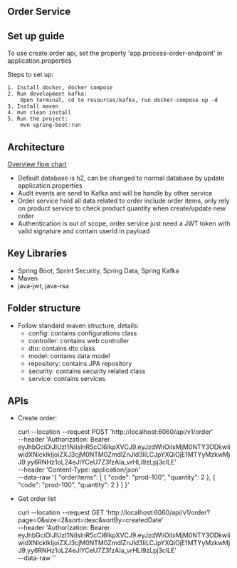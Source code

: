 ## Order Service

## Set up guide
To use create order api, set the property 'app.process-order-endpoint' in application.properties

Steps to set up:

    1. Install docker, docker compose
    2. Run development kafka:
        Open terminal, cd to resources/kafka, run docker-compose up -d
    3. Install maven
    4. mvn clean install
    5. Run the project:
        mvn spring-boot:run

## Architecture
[Overview flow chart](https://viewer.diagrams.net/?highlight=0000ff&nav=1&title=demo-e-commerce#R1Vpdc5s4FP01fmwHEF9%2BdJzE7XY7ccdt0vZlRwHZaI0RK0Qw%2B%2BtXmA%2BDhAP22Nj7FHQRAp17zrmSnBGYbrYzCkPvK3GRP9IUdzsC9yNNUw1D53%2BySJpHLNvIAyuK3aLTPrDA%2F6IiqBTRGLsoanRkhPgMh82gQ4IAOawRg5SSpNltSfzmW0O4QlJg4UBfjr5gl3l51NasffwTwiuvfLNqjvM7G1h2LmYSedAlSS0EHkZgSglh%2BdVmO0V%2BBl6JS%2F7c44G71YdRFLA%2BD%2FylacHfM%2FBPMo%2FtpfW8TKPA%2BFCM8gb9uJhw8bEsLRFIPMzQIoRO1k54lkfgzmMbn7dUfgmjMMd9ibeIv%2BpO%2Fq7yJYgytK2Fiu%2BcIbJBjKa8S3kXFJilJRkK0iT7FIxLXL0a%2FFUQFmlfVWPvkeEXBTjtQP3%2B8mrgaWTNX8YMq1%2FXIBmzD5oE1I8IUQksnuQwu4w3%2FsRhhHI8smljTqg%2F4Svy5yTCDJOAd3kljJFNrcPEx6vsBiMCxCRmPg7QtKK4ciaYzSbM2liRYAYtKJuXAtmQQJ7MP%2FPADDKUwFRCmw%2FJfYA37q5A0gqtEj1bRs9uQc%2B%2BFHqmhN4TdTOOKgtE3zCHRsSPkjhwMzx2jOrA8AyQ6XY34dQ2XV%2BMcZaE2SOf%2Fysh63fAUgcBSxPAUvUBwQIv%2Flvy6fucfDMIw5N79ZndtXjgDDEemFLkYj5RDH1ZooE7ycowbzk%2BjCLs9ASKQbpCrDt1yG0UcBnOGlxGC1pljCIfMvzWLPttEBZvmBMcsJqXCtkCipCFiMTUQcVT9TItDKQJta%2F6wHKgHBhpoF1Gq2mfnmRdSvIXuFzD2%2FJeS72e97aiJleuo5WAtpj9zKz4o1G0fjVa99vCp3eNtNaYI4r5NLjVdywNcg52r3I6tWfclvaESgxEB%2BytPV0YSB1We3IFdyjiax8eI3kpP5e7djLB6MkE86aYAEQXFs2zLxN00GHnF2aCvC6BsYvZyaaiHmEpB0kjJLkHi8xrksFUOtTclwyWYjcHEneZB8jAM5NtWqpuYdYhugRdbIkuc0rc2GE3vPjXr76eHUuohZQ4KIqu4Lem7LfvZfpW%2FNYScnqy32rCQAP7bWkNNS74OMo%2BMCyFdPJyzgR2zX3Vj4oKBlzStRTy%2FwOxRLMYn6mQV64zFLHkE9bhKjknC01zEmo56bJA%2FuTYrAL7h3etxtMnEfE9gnUSUb8pIpoif8QtZF8imiKjwcBEBBIRJzHzsmMbB%2B6OpG9nqWCI5%2F9XXyqo8rHIw9bxYLDKNmdPkCO5IzdZo2D3Nxsw4LIJsjOxMn6s5Cv5NqVrGR3KPZiCTvGVLLkR9VX7N%2FHA%2BOgyIOwFtMuVAcwe%2F%2Fi8SH%2F8si1XDdbPj8mT2fI72ySvAufUnCSwFg4c1Jzd48egi2muFTNNwmyQotkqgNNKni6r7jA7rqUx69C%2B7FiN2eKZiSjWkzXGm%2FvfyfPu%2B%2F82AA%2F%2FAQ%3D%3D)

- Default database is h2, can be changed to normal database by update application.properties
- Audit events are send to Kafka and will be handle by other service
- Order service hold all data related to order include order items, only rely on product service to check product quantity when create/update new order
- Authentication is out of scope, order service just need a JWT token with valid signature and contain userId in payload

## Key Libraries
- Spring Boot, Sprint Security, Spring Data, Spring Kafka
- Maven
- java-jwt, java-rsa

## Folder structure

- Follow standard maven structure, details:
    - config: contains configurations class
    - controller: contains web controller
    - dto: contains dto class
    - model: contains data model
    - repository: contains JPA repository
    - security: contains security related class
    - service: contains services

## APIs
- Create order:
    
    curl --location --request POST 'http://localhost:6060/api/v1/order' \
    --header 'Authorization: Bearer eyJhbGciOiJIUzI1NiIsInR5cCI6IkpXVCJ9.eyJzdWIiOiIxMjM0NTY3ODkwIiwidXNlcklkIjoiZXJ3cjM0NTM0ZmdlZnJld3IiLCJpYXQiOjE1MTYyMzkwMjJ9.yy6RNHz1oL24eJlYCeU7Z3fzAIa_vrHLi9zLpj3clLE' \
    --header 'Content-Type: application/json' \
    --data-raw '{
        "orderItems": [
            {
                "code": "prod-100",
                "quantity": 2
            },
            {
                "code": "prod-100",
                "quantity": 2
            }
        ]
    }'
    
- Get order list
    
    curl --location --request GET 'http://localhost:6060/api/v1/order?page=0&size=2&sort=desc&sortBy=createdDate' \
    --header 'Authorization: Bearer eyJhbGciOiJIUzI1NiIsInR5cCI6IkpXVCJ9.eyJzdWIiOiIxMjM0NTY3ODkwIiwidXNlcklkIjoiZXJ3cjM0NTM0ZmdlZnJld3IiLCJpYXQiOjE1MTYyMzkwMjJ9.yy6RNHz1oL24eJlYCeU7Z3fzAIa_vrHLi9zLpj3clLE' \
    --data-raw ''